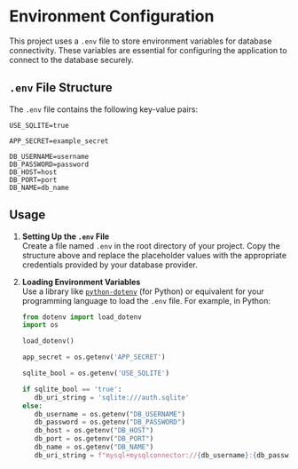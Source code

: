 # Environment Configuration

This project uses a `.env` file to store environment variables for database connectivity. These variables are essential for configuring the application to connect to the database securely.

## `.env` File Structure

The `.env` file contains the following key-value pairs:


```
USE_SQLITE=true

APP_SECRET=example_secret

DB_USERNAME=username
DB_PASSWORD=password
DB_HOST=host
DB_PORT=port
DB_NAME=db_name
```

## Usage

1. **Setting Up the `.env` File**  
   Create a file named `.env` in the root directory of your project. Copy the structure above and replace the placeholder values with the appropriate credentials provided by your database provider.

2. **Loading Environment Variables**  
   Use a library like [`python-dotenv`](https://pypi.org/project/python-dotenv/) (for Python) or equivalent for your programming language to load the `.env` file. For example, in Python:

   ```python
   from dotenv import load_dotenv
   import os

   load_dotenv()

   app_secret = os.getenv('APP_SECRET')

   sqlite_bool = os.getenv('USE_SQLITE')

   if sqlite_bool == 'true':
      db_uri_string = 'sqlite:///auth.sqlite'
   else:
      db_username = os.getenv("DB_USERNAME")
      db_password = os.getenv("DB_PASSWORD")
      db_host = os.getenv("DB_HOST")
      db_port = os.getenv("DB_PORT")
      db_name = os.getenv("DB_NAME")
      db_uri_string = f"mysql+mysqlconnector://{db_username}:{db_password}@{db_host}:{db_port}/{db_name}"
   ```